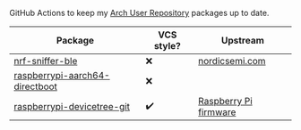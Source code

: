 GitHub Actions to keep my [Arch User Repository](https://aur.archlinux.org/packages?SeB=m&K=labuwx) packages up to date.  

| Package                                                                                             | VCS style?         | Upstream                                                                                             |
| ---                                                                                                 | ---                | ---                                                                                                  |
| [nrf-sniffer-ble](https://aur.archlinux.org/packages/nrf-sniffer-ble)                               | :x:                | [nordicsemi.com](https://www.nordicsemi.com/Products/Development-tools/nRF-Sniffer-for-Bluetooth-LE) |
| [raspberrypi-aarch64-directboot](https://aur.archlinux.org/packages/raspberrypi-aarch64-directboot) | :x:                |                                                                                                      |
| [raspberrypi-devicetree-git](https://aur.archlinux.org/packages/raspberrypi-devicetree-git)         | :heavy_check_mark: | [Raspberry Pi firmware](https://github.com/raspberrypi/firmware)                                     |
